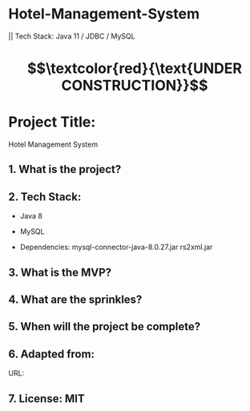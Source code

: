 # Hotel-Management-System
 || Tech Stack: Java 11 / JDBC / MySQL


# $$\textcolor{red}{\text{UNDER CONSTRUCTION}}$$

# Project Title:

Hotel Management System

## 1. What is the project?


## 2. Tech Stack:

- Java 8
- MySQL

- Dependencies:
  mysql-connector-java-8.0.27.jar
  rs2xml.jar

## 3. What is the MVP?

## 4. What are the sprinkles? 

## 5. When will the project be complete? 

## 6. Adapted from: 

URL: 

## 7. License: MIT
